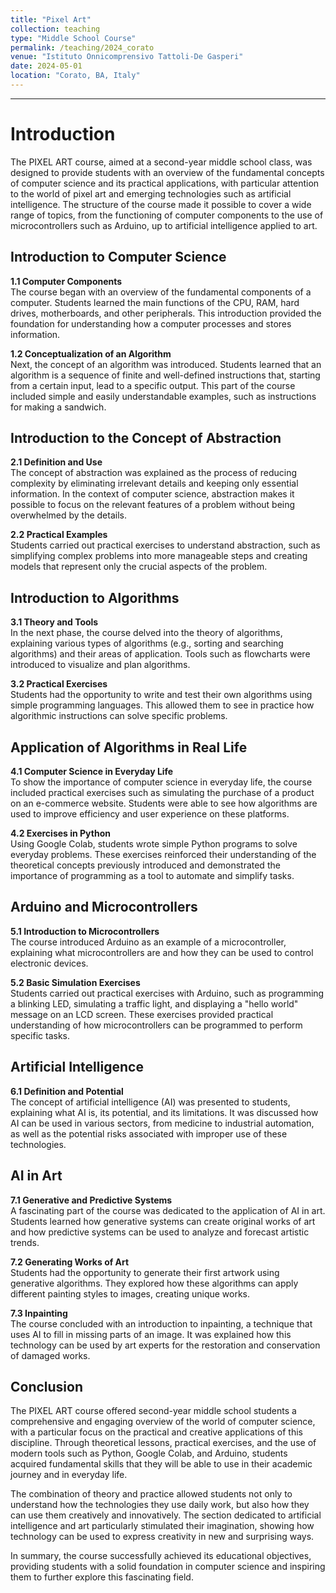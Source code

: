 ```yaml
---
title: "Pixel Art"
collection: teaching
type: "Middle School Course"
permalink: /teaching/2024_corato
venue: "Istituto Onnicomprensivo Tattoli-De Gasperi"
date: 2024-05-01
location: "Corato, BA, Italy"
---
```

---


Introduction
============

The PIXEL ART course, aimed at a second-year middle school class, was designed to provide students with an overview of the fundamental concepts of computer science and its practical applications, with particular attention to the world of pixel art and emerging technologies such as artificial intelligence. The structure of the course made it possible to cover a wide range of topics, from the functioning of computer components to the use of microcontrollers such as Arduino, up to artificial intelligence applied to art.

Introduction to Computer Science
--------------------------------

**1.1 Computer Components**  
The course began with an overview of the fundamental components of a computer. Students learned the main functions of the CPU, RAM, hard drives, motherboards, and other peripherals. This introduction provided the foundation for understanding how a computer processes and stores information.

**1.2 Conceptualization of an Algorithm**  
Next, the concept of an algorithm was introduced. Students learned that an algorithm is a sequence of finite and well-defined instructions that, starting from a certain input, lead to a specific output. This part of the course included simple and easily understandable examples, such as instructions for making a sandwich.

Introduction to the Concept of Abstraction
------------------------------------------

**2.1 Definition and Use**  
The concept of abstraction was explained as the process of reducing complexity by eliminating irrelevant details and keeping only essential information. In the context of computer science, abstraction makes it possible to focus on the relevant features of a problem without being overwhelmed by the details.

**2.2 Practical Examples**  
Students carried out practical exercises to understand abstraction, such as simplifying complex problems into more manageable steps and creating models that represent only the crucial aspects of the problem.

Introduction to Algorithms
--------------------------

**3.1 Theory and Tools**  
In the next phase, the course delved into the theory of algorithms, explaining various types of algorithms (e.g., sorting and searching algorithms) and their areas of application. Tools such as flowcharts were introduced to visualize and plan algorithms.

**3.2 Practical Exercises**  
Students had the opportunity to write and test their own algorithms using simple programming languages. This allowed them to see in practice how algorithmic instructions can solve specific problems.

Application of Algorithms in Real Life
--------------------------------------

**4.1 Computer Science in Everyday Life**  
To show the importance of computer science in everyday life, the course included practical exercises such as simulating the purchase of a product on an e-commerce website. Students were able to see how algorithms are used to improve efficiency and user experience on these platforms.

**4.2 Exercises in Python**  
Using Google Colab, students wrote simple Python programs to solve everyday problems. These exercises reinforced their understanding of the theoretical concepts previously introduced and demonstrated the importance of programming as a tool to automate and simplify tasks.

Arduino and Microcontrollers
----------------------------

**5.1 Introduction to Microcontrollers**  
The course introduced Arduino as an example of a microcontroller, explaining what microcontrollers are and how they can be used to control electronic devices.

**5.2 Basic Simulation Exercises**  
Students carried out practical exercises with Arduino, such as programming a blinking LED, simulating a traffic light, and displaying a "hello world" message on an LCD screen. These exercises provided practical understanding of how microcontrollers can be programmed to perform specific tasks.

Artificial Intelligence
-----------------------

**6.1 Definition and Potential**  
The concept of artificial intelligence (AI) was presented to students, explaining what AI is, its potential, and its limitations. It was discussed how AI can be used in various sectors, from medicine to industrial automation, as well as the potential risks associated with improper use of these technologies.

AI in Art
---------

**7.1 Generative and Predictive Systems**  
A fascinating part of the course was dedicated to the application of AI in art. Students learned how generative systems can create original works of art and how predictive systems can be used to analyze and forecast artistic trends.

**7.2 Generating Works of Art**  
Students had the opportunity to generate their first artwork using generative algorithms. They explored how these algorithms can apply different painting styles to images, creating unique works.

**7.3 Inpainting**  
The course concluded with an introduction to inpainting, a technique that uses AI to fill in missing parts of an image. It was explained how this technology can be used by art experts for the restoration and conservation of damaged works.

Conclusion
----------

The PIXEL ART course offered second-year middle school students a comprehensive and engaging overview of the world of computer science, with a particular focus on the practical and creative applications of this discipline. Through theoretical lessons, practical exercises, and the use of modern tools such as Python, Google Colab, and Arduino, students acquired fundamental skills that they will be able to use in their academic journey and in everyday life.

The combination of theory and practice allowed students not only to understand how the technologies they use daily work, but also how they can use them creatively and innovatively. The section dedicated to artificial intelligence and art particularly stimulated their imagination, showing how technology can be used to express creativity in new and surprising ways.

In summary, the course successfully achieved its educational objectives, providing students with a solid foundation in computer science and inspiring them to further explore this fascinating field.
